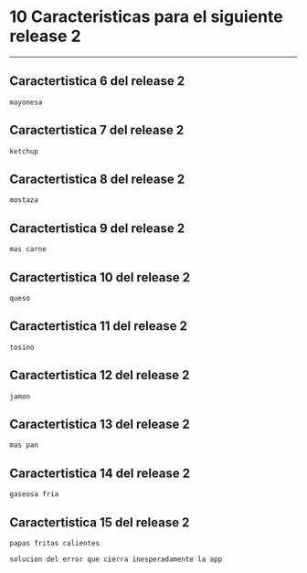 
# 10 Caracteristicas para el siguiente release 2
---

## Caractertistica 6 del release 2

`mayonesa`

## Caractertistica 7 del release 2

`ketchup`

## Caractertistica 8 del release 2

`mostaza`

## Caractertistica 9 del release 2

`mas carne`

## Caractertistica 10 del release 2

`queso`

## Caractertistica 11 del release 2

`tosino`

## Caractertistica 12 del release 2

`jamon`

## Caractertistica 13 del release 2

`mas pan`

## Caractertistica 14 del release 2

`gaseosa fria`

## Caractertistica 15 del release 2

`papas fritas calientes`

`solucion del error que cierra inesperadamente la app`
